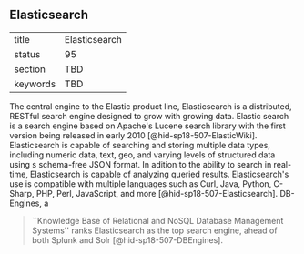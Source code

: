 ## Elasticsearch


|          |               |
| -------- | ------------- |
| title    | Elasticsearch |
| status   | 95            |
| section  | TBD           |
| keywords | TBD           |



The central engine to the Elastic product line, Elasticsearch is a
distributed, RESTful search engine designed to grow with growing data.
Elastic search is a search engine based on Apache's Lucene search
library with the first version being released in early
2010 [@hid-sp18-507-ElasticWiki]. Elasticsearch is capable of searching
and storing multiple data types, including numeric data, text, geo, and
varying levels of structured data using s schema-free JSON format. In
adition to the ability to search in real-time, Elasticsearch is capable
of analyzing queried results. Elasticsearch's use is compatible with
multiple languages such as Curl, Java, Python, C-Sharp, PHP, Perl,
JavaScript, and more [@hid-sp18-507-Elasticsearch]. DB-Engines, a


> ``Knowledge Base of Relational and NoSQL Database Management
> Systems'' ranks Elasticsearch as the top search engine, ahead of
> both Splunk and Solr [@hid-sp18-507-DBEngines].


